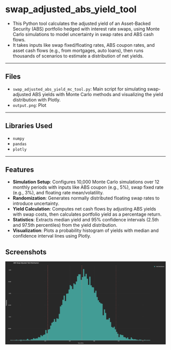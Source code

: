 # swap_adjusted_abs_yield_tool

- This Python tool calculates the adjusted yield of an Asset-Backed Security (ABS) portfolio hedged with interest rate swaps, using Monte Carlo simulations to model uncertainty in swap rates and ABS cash flows.
- It takes inputs like swap fixed/floating rates, ABS coupon rates, and asset cash flows (e.g., from mortgages, auto loans), then runs thousands of scenarios to estimate a distribution of net yields.

---

## Files
- `swap_adjusted_abs_yield_mc_tool.py`: Main script for simulating swap-adjusted ABS yields with Monte Carlo methods and visualizing the yield distribution with Plotly.
- `output.png`: Plot

---

## Libraries Used
- `numpy`
- `pandas`
- `plotly`

---

## Features
- **Simulation Setup**: Configures 10,000 Monte Carlo simulations over 12 monthly periods with inputs like ABS coupon (e.g., 5%), swap fixed rate (e.g., 3%), and floating rate mean/volatility.
- **Randomization**: Generates normally distributed floating swap rates to introduce uncertainty.
- **Yield Calculation**: Computes net cash flows by adjusting ABS yields with swap costs, then calculates portfolio yield as a percentage return.
- **Statistics**: Extracts median yield and 95% confidence intervals (2.5th and 97.5th percentiles) from the yield distribution.
- **Visualization**: Plots a probability histogram of yields with median and confidence interval lines using Plotly.

## Screenshots
![output](output.png)


